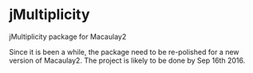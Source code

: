 # jMultiplicity
jMultiplicity package for Macaulay2

Since it is been a while, the package need to be re-polished for a new version of Macaulay2. The project is likely to be done by Sep 16th 2016. 
